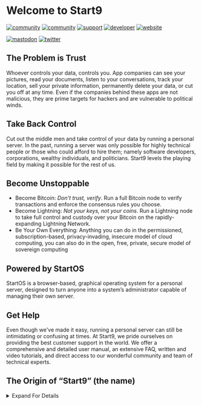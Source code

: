 # Welcome to Start9
[![community](https://img.shields.io/badge/community-matrix-yellow)](https://matrix.to/#/#community:matrix.start9labs.com)
[![community](https://img.shields.io/badge/community-telegram-informational)](https://t.me/start9_labs)
[![support](https://img.shields.io/badge/support-docs-important)](https://docs.start9labs.com)
[![developer](https://img.shields.io/badge/developer-matrix-blueviolet)](https://matrix.to/#/#community-dev:matrix.start9labs.com)
[![website](https://img.shields.io/website?down_color=lightgrey&down_message=offline&up_color=green&up_message=online&url=https%3A%2F%2Fstart9labs.com)](https://start9labs.com)

[![mastodon](https://img.shields.io/mastodon/follow/000000001?domain=https%3A%2F%2Fmastodon.start9labs.com&label=Follow&style=social)](http://mastodon.start9labs.com)
[![twitter](https://img.shields.io/twitter/follow/start9labs?label=Follow)](https://twitter.com/start9labs)


## The Problem is Trust

Whoever controls your data, controls you. App companies can see your pictures, read your documents, listen to your conversations, track your location, sell your private information, permanently delete your data, or cut you off at any time. Even if the companies behind these apps are not malicious, they are prime targets for hackers and are vulnerable to political winds.

## Take Back Control

Cut out the middle men and take control of your data by running a personal server. In the past, running a server was only possible for highly technical people or those who could afford to hire them; namely software developers, corporations, wealthy individuals, and politicians. Start9 levels the playing field by making it possible for the rest of us.

## Become Unstoppable

- Become Bitcoin: _Don't trust, verify_. Run a full Bitcoin node to verify transactions and enforce the consensus rules you choose.
- Become Lightning: _Not your keys, not your coins_. Run a Lightning node to take full control and custody over your Bitcoin on the rapidly-expanding Lightning Network.
- Be Your Own Everything: Anything you can do in the permissioned, subscription-based, privacy-invading, insecure model of cloud computing, you can also do in the open, free, private, secure model of sovereign computing

## Powered by StartOS

StartOS is a browser-based, graphical operating system for a personal server, designed to turn anyone into a system’s administrator capable of managing their own server.

## Get Help

Even though we've made it easy, running a personal server can still be intimidating or confusing at times. At Start9, we pride ourselves on providing the best customer support in the world. We offer a comprehensive and detailed user manual, an extensive FAQ, written and video tutorials, and direct access to our wonderful community and team of technical experts.

## The Origin of “Start9” (the name)

<details>
    <summary>Expand For Details</summary>

### Order From Chaos

Pokemon is a game for Gameboy. Twitch is a live video streaming app. “Twitch Plays Pokemon” was a popular phenomenon where Twitch users would collaborate to play a SHARED game of Pokemon on Gameboy. Here’s how it worked:

Participants would use the Twitch message board to enter commands that then got executed in the gameplay. For example, if someone entered the command "right”, that would cause the player to move 1 space to the right. Commands would execute immediately after they were received, and anyone could enter a valid command at any time. You can think of Twitch Plays Pokemon as the more practical equivalent of placing a Gameboy in the middle of a crowded room and telling everyone to push buttons at the same time. As you might expect, the gameplay of Twitch Plays Pokemon was quite “twitchy”, but in a very "infinite monkey theory" way, progress could eventually be made.

In an effort to streamline play, a new game mode was devised in which players would “vote” for the next command and, every 4 seconds, whatever command received the most votes over the previous 4 seconds would execute in the game. Also introduced in this mode was the ability to attach multipliers to a command, such that the command would execute that number of times. For example, “right2” would cause the player to move 2 spaces to the right. “right3” would cause the player to move 3 spaces to the right, and so on. The highest number any participant could place after a command was 9, meaning whatever command they entered would execute 9 times. As you might expect, gameplay in this mode was less chaotic, more efficient, but it also meant each participant had less direct and immediate influence over the game. If a group of even 5-10 got together and colluded on their votes, they could practically take over the game and make contrarian ideas irrelevant. The new game mode was called “Democracy”, and the original game mode became known as “Anarchy”. Which game mode was engaged was itself governed by a democratic process: if more participants wanted to play in Democracy mode, then Democracy mode engaged; if more wanted to play in Anarchy mode, then Anarchy mode engaged.

To summarize: in Anarchy mode, everyone had equal influence over the game, but progress was slow and clunky. In Democracy mode, progress was fast and efficient, but colluding groups could marginalize individual participants and ruin the game for them.

So…individual participants discovered a means of effective protest whenever Democracy mode became suffocating, but they could not garner enough votes to switch back to Anarchy mode. Someone would type the command “start9” into the comments. This command meant “open the start menu 9 times in a row”, which, as you might imagine, would be enormously disruptive if executed. The entire screen would be blocked by the start menu,  over and over. Typing “start9” was a participant’s way of signaling to other participants that they felt marginalized by Democracy mode, and they were ready to fight back. If others felt the same, they could also begin typing “start9” - then, sure enough, “start9” would finally receive more votes than the colluding group’s command, and the menu opening would begin. Every 4 seconds, the menu would open 9 times…again, and again, and again…until finally, the colluding group would be forced to either cooperate in reverting the game mode back to Anarchy mode or quit altogether.

Playing in Anarchy mode was impractical, but neither did people want to play a game where they had no voice, where a group of insiders had taken total control. And so “start9” became the battle cry of the individual, the out-group, a means of signaling to other individuals that it was time to fight back against the usurpers - to use their own rules against them, until there was no alternative but to return control to the individual participants.
</details>
